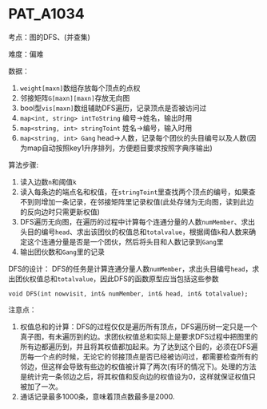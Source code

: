 # PAT_A1034

考点：图的DFS、(并查集)

难度：偏难

数据：
1. ``weight[maxn]``数组存放每个顶点的点权
2. 邻接矩阵``G[maxn][maxn]``存放无向图
3. bool型``vis[maxn]``数组辅助DFS遍历，记录顶点是否被访问过
4. ``map<int, string> intToString`` 编号->姓名，输出时用
5. ``map<string, int> stringToint`` 姓名->编号，输入时用
6. ``map<string, int> Gang``  head->人数，记录每个团伙的头目编号以及人数(因为map自动按照key1升序排列，方便题目要求按照字典序输出)

算法步骤:
1. 读入边数``n``和阈值``k``
2. 读入每条边的端点名和权值，在``stringToint``里查找两个顶点的编号，如果查不到则增加一条记录，在邻接矩阵里记录权值(此处存储为无向图，读到此边的反向边时只需更新权值)
3. DFS遍历无向图，在遍历的过程中计算每个连通分量的人数``numMember``、求出头目的编号``head``、求出该团伙的权值总和``totalvalue``，根据阈值``k``和人数来确定这个连通分量是否是一个团伙，然后将头目和人数记录到``Gang``里
4. 输出团伙数和``Gang``里的记录

DFS的设计：
DFS的任务是计算连通分量人数``numMember``，求出头目编号``head``，求出团伙权值总和``totalvalue``，因此DFS的函数原型应当包括这些参数

    void DFS(int nowvisit, int& numMember, int& head, int& totalvalue);

注意点：
1. 权值总和的计算：DFS的过程仅仅是遍历所有顶点，DFS遍历树一定只是一个真子图，有未遍历到的边。求团伙权值总和实际上是要求DFS过程中把图里的所有边都遍历到，并且将其权值都加起来。为了达到这个目的，必须在DFS遍历每一个点的时候，无论它的邻接顶点是否已经被访问过，都需要检查所有的邻边，但这样会导致有些边的权值被计算了两次(有环的情况下)。处理的方法是统计完一条邻边之后，将其权值和反向边的权值设为0，这样就保证权值只被加了一次。
2. 通话记录最多1000条，意味着顶点数最多是2000.
